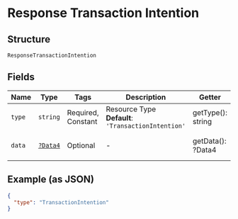 
# Response Transaction Intention

## Structure

`ResponseTransactionIntention`

## Fields

| Name | Type | Tags | Description | Getter | Setter |
|  --- | --- | --- | --- | --- | --- |
| `type` | `string` | Required, Constant | Resource Type<br>**Default**: `'TransactionIntention'` | getType(): string | setType(string type): void |
| `data` | [`?Data4`](../../doc/models/data-4.md) | Optional | - | getData(): ?Data4 | setData(?Data4 data): void |

## Example (as JSON)

```json
{
  "type": "TransactionIntention"
}
```

